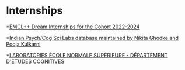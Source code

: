 # Internships

*[EMCL++ Dream Internships for the Cohort 2022-2024](https://docs.google.com/spreadsheets/d/1zKsXOEBOWXJ_8GuIr_-3CbrKwoXPDqkKT7kaQPYIjL8/edit?usp=sharing)

*[Indian Psych/Cog Sci Labs database maintained by Nikita Ghodke and Pooja Kulkarni](https://docs.google.com/spreadsheets/d/1LXuQbksdK58PAjCcOFpfXSSRwPHL5s-lfL_ZAFqJnz8/edit#gid=0)

*[LABORATORIES ÉCOLE NORMALE SUPÉRIEURE - DÉPARTEMENT D'ÉTUDES COGNITIVES](https://cognition.ens.fr/en/jobs?keys=&page=1)